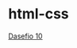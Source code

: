 # html-css
 
<a href= "https://renanarins.github.io/html-css/Desafios/d010/android.html">Dasefio 10</a>